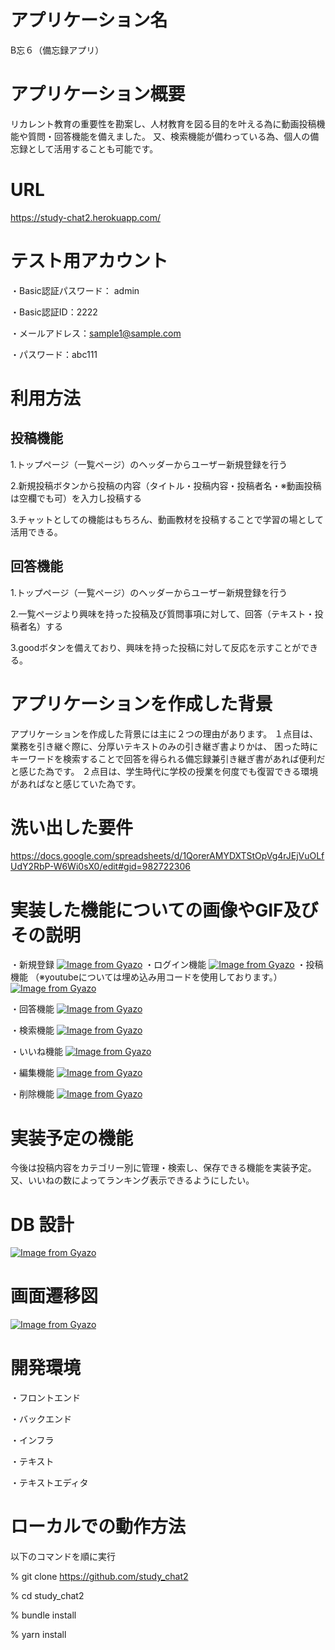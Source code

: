 # アプリケーション名
 B忘６（備忘録アプリ）

# アプリケーション概要
リカレント教育の重要性を勘案し、人材教育を図る目的を叶える為に動画投稿機能や質問・回答機能を備えました。
又、検索機能が備わっている為、個人の備忘録として活用することも可能です。

# URL
https://study-chat2.herokuapp.com/

# テスト用アカウント
・Basic認証パスワード： admin

・Basic認証ID：2222

・メールアドレス：sample1@sample.com

・パスワード：abc111

# 利用方法
## 投稿機能
1.トップページ（一覧ページ）のヘッダーからユーザー新規登録を行う

2.新規投稿ボタンから投稿の内容（タイトル・投稿内容・投稿者名・※動画投稿は空欄でも可）を入力し投稿する

3.チャットとしての機能はもちろん、動画教材を投稿することで学習の場として活用できる。

## 回答機能
1.トップページ（一覧ページ）のヘッダーからユーザー新規登録を行う

2.一覧ページより興味を持った投稿及び質問事項に対して、回答（テキスト・投稿者名）する

3.goodボタンを備えており、興味を持った投稿に対して反応を示すことができる。

# アプリケーションを作成した背景
アプリケーションを作成した背景には主に２つの理由があります。
１点目は、業務を引き継ぐ際に、分厚いテキストのみの引き継ぎ書よりかは、
困った時にキーワードを検索することで回答を得られる備忘録兼引き継ぎ書があれば便利だと感じた為です。
２点目は、学生時代に学校の授業を何度でも復習できる環境があればなと感じていた為です。

# 洗い出した要件
https://docs.google.com/spreadsheets/d/1QorerAMYDXTStOpVg4rJEjVuOLfUdY2RbP-W6Wi0sX0/edit#gid=982722306


# 実装した機能についての画像やGIF及びその説明
・新規登録
[![Image from Gyazo](https://i.gyazo.com/dea542fd450f5505d5ef7cebce629ea8.gif)](https://gyazo.com/dea542fd450f5505d5ef7cebce629ea8)
・ログイン機能
[![Image from Gyazo](https://i.gyazo.com/9759120f7587bb3663841df9872e7d41.gif)](https://gyazo.com/9759120f7587bb3663841df9872e7d41)
・投稿機能
（※youtubeについては埋め込み用コードを使用しております。）
[![Image from Gyazo](https://i.gyazo.com/1c80665ae6fbe5c140809295ab893f30.gif)](https://gyazo.com/1c80665ae6fbe5c140809295ab893f30)

・回答機能
[![Image from Gyazo](https://i.gyazo.com/70a78757bb19a8d08251734583bc29fa.gif)](https://gyazo.com/70a78757bb19a8d08251734583bc29fa)

・検索機能
[![Image from Gyazo](https://i.gyazo.com/581bc7896336c05ced4603c4da3bb9c3.gif)](https://gyazo.com/581bc7896336c05ced4603c4da3bb9c3)

・いいね機能
[![Image from Gyazo](https://i.gyazo.com/aae9cbdb3eac07d09bb63b5336860faf.gif)](https://gyazo.com/aae9cbdb3eac07d09bb63b5336860faf)

・編集機能
[![Image from Gyazo](https://i.gyazo.com/cc7b432e711b77acb79bef15d3013817.gif)](https://gyazo.com/cc7b432e711b77acb79bef15d3013817)

・削除機能
[![Image from Gyazo](https://i.gyazo.com/3691fc0834e0d1a4b683cd5b812f85b6.gif)](https://gyazo.com/3691fc0834e0d1a4b683cd5b812f85b6)

# 実装予定の機能
今後は投稿内容をカテゴリー別に管理・検索し、保存できる機能を実装予定。
又、いいねの数によってランキング表示できるようにしたい。


# DB 設計
[![Image from Gyazo](https://i.gyazo.com/8ecbe63294bcb468b930d8c9bf82fd31.png)](https://gyazo.com/8ecbe63294bcb468b930d8c9bf82fd31)

# 画面遷移図
[![Image from Gyazo](https://i.gyazo.com/a40122d09b9ef39222cf27cf437c509a.png)](https://gyazo.com/a40122d09b9ef39222cf27cf437c509a)

# 開発環境
・フロントエンド

・バックエンド

・インフラ

・テキスト

・テキストエディタ

# ローカルでの動作方法
以下のコマンドを順に実行

% git clone https://github.com/study_chat2

% cd study_chat2

% bundle install

% yarn install

